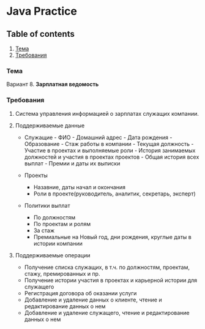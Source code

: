 # Java Practice

## Table of contents

1. [Тема](#тема)
2. [Требования](#требования)

### Тема

Вариант 8. **Зарплатная ведомость**

### Требования

1. Система управления информацией о зарплатах служащих компании.
2. Поддерживаемые данные
	* Служащие
			- ФИО
			- Домашний адрес
        		- Дата рождения
        		- Образование
        		- Стаж работы в компании
        		- Текущая должность
        		- Участие в проектах и выполняемые роли
        		- История занимаемых должностей и участия в проектах проектов
        		- Общая история всех выплат
        		- Премии и даты их выписки
		
	* Проекты
		- Назавние, даты начал и окончания
		- Роли в проекте(руководитель, аналитик, секретарь, эксперт)
		
	* Политики выплат
		- По должностям
		- По проектам и ролям
		- За стаж
		- Премиальные на Новый год, дни рождения, круглые даты в истории компании
		
3. Поддерживаемые операции

	* Получение списка служащих, в т.ч. по должностям, проектам, стажу, премированных и пр.
	* Получение истории участия в проектах и карьерной истории для служащего
	* Регистрация договора об оказании услуги
	* Добавление и удаление данных о клиенте, чтение и редактирование данных о нем
	* Добавление и удаление служащего, чтение и редактирование данных о нем
	


